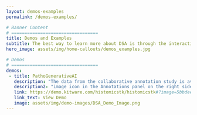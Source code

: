 ```yaml
---
layout: demos-examples
permalink: /demos-examples/

# Banner Content
# =================================
title: Demos and Examples
subtitle: The best way to learn more about DSA is through the interactive demos and examples below.
hero_image: assets/img/home-callouts/demos_examples.jpg

# Demos
# =================================
demos:
 - title: PathoGenerativeAI
   description: "The data from the collaborative annotation study is available on a demo instance of the PathoGenerativeAI. The link goes to one of the TCGA slides that was used in the study. If you click the"
   description2: "image icon in the Annotations panel on the right side of the screen, you'll see the results of a collaborative annotation."
   link: https://demo.kitware.com/histomicstk/histomicstk#?image=5bbdee4fe629140048d01adf&bounds=25823%2C19101%2C43534%2C29208%2C0
   link_text: View Demo
   image: assets/img/demo-images/DSA_Demo_Image.png
---
```


